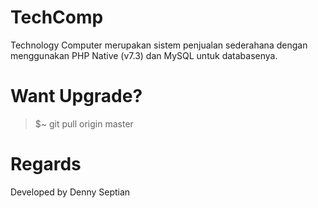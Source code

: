 # TechComp
Technology Computer merupakan sistem penjualan sederahana dengan menggunakan PHP Native (v7.3) dan MySQL untuk databasenya.

# Want Upgrade?
> $~ git pull origin master

# Regards
Developed by Denny Septian
